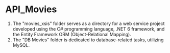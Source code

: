 # API_Movies
1. The "movies_xsis" folder serves as a directory for a web service project developed using the C# programming language, .NET 6 framework, and the Entity Framework ORM (Object-Relational Mapping).
2. The "DB Movies" folder is dedicated to database-related tasks, utilizing MySQL.
